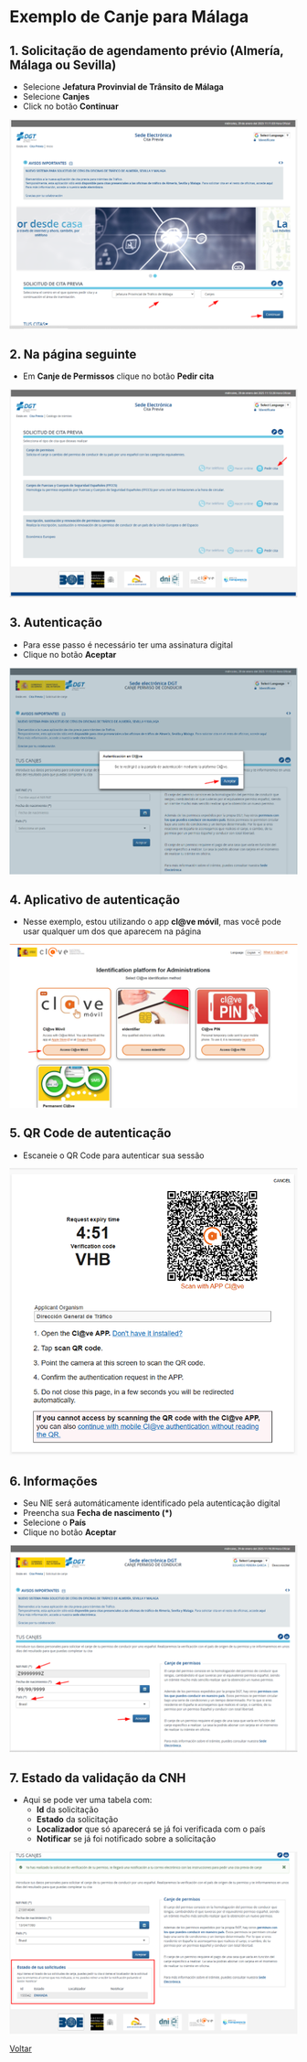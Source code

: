 # Exemplo de Canje para Málaga

## 1. Solicitação de agendamento prévio (Almería, Málaga ou Sevilla)

- Selecione **Jefatura Provinvial de Trânsito de Málaga**
- Selecione **Canjes**
- Click no botão **Continuar**

![Tela-01](./Tela-01.png)

## 2. Na página seguinte

- Em **Canje de Permissos** clique no botão **Pedir cita**

![Tela-02](./Tela-02.png)

## 3. Autenticação

- Para esse passo é necessário ter uma assinatura digital
- Clique no botão **Aceptar**

![Tela-03](./Tela-03.png)

## 4. Aplicativo de autenticação

- Nesse exemplo, estou utilizando o app **cl@ve móvil**, mas você pode usar qualquer um dos que aparecem na página

![Tela-04](./Tela-04.png)

## 5. QR Code de autenticação

- Escaneie o QR Code para autenticar sua sessão

![Tela-05](./Tela-05.png)

## 6. Informações

- Seu NIE será automáticamente identificado pela autenticação digital
- Preencha sua **Fecha de nascimento (*)**
- Selecione o **País**
- Clique no botão **Aceptar**

![Tela-06](./Tela-06.png)

## 7. Estado da validação da CNH

- Aqui se pode ver uma tabela com:
  - **Id** da solicitação
  - **Estado** da solicitação
  - **Localizador** que só aparecerá se já foi verificada com o país
  - **Notificar** se já foi notificado sobre a solicitação

![Tela-07](./Tela-07.png)

[Voltar](../2022-10-16-canje-de-permiso-de-conducir.md)
